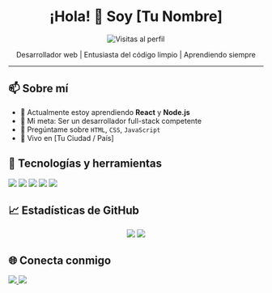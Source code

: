 <!-- README.md -->

<h1 align="center">¡Hola! 👋 Soy [Tu Nombre]</h1>

<p align="center">
  <img src="https://komarev.com/ghpvc/?username=tu-usuario&style=flat-square" alt="Visitas al perfil" />
</p>

<p align="center">
  Desarrollador web | Entusiasta del código limpio | Aprendiendo siempre
</p>

<hr />

<h2>📫 Sobre mí</h2>
<ul>
  <li>🌱 Actualmente estoy aprendiendo <strong>React</strong> y <strong>Node.js</strong></li>
  <li>🎯 Mi meta: Ser un desarrollador full-stack competente</li>
  <li>💬 Pregúntame sobre <code>HTML</code>, <code>CSS</code>, <code>JavaScript</code></li>
  <li>📍 Vivo en [Tu Ciudad / País]</li>
</ul>

<h2>🚀 Tecnologías y herramientas</h2>
<p>
  <img src="https://img.shields.io/badge/HTML5-E34F26?style=flat-square&logo=html5&logoColor=white" />
  <img src="https://img.shields.io/badge/CSS3-1572B6?style=flat-square&logo=css3&logoColor=white" />
  <img src="https://img.shields.io/badge/JavaScript-F7DF1E?style=flat-square&logo=javascript&logoColor=black" />
  <img src="https://img.shields.io/badge/React-20232A?style=flat-square&logo=react&logoColor=61DAFB" />
  <img src="https://img.shields.io/badge/Node.js-43853D?style=flat-square&logo=node.js&logoColor=white" />
  <!-- Agrega más según tus habilidades -->
</p>

<h2>📈 Estadísticas de GitHub</h2>
<p align="center">
  <img src="https://github-readme-stats.vercel.app/api?username=tu-usuario&show_icons=true&theme=radical" />
  <img src="https://github-readme-stats.vercel.app/api/top-langs/?username=tu-usuario&layout=compact&theme=radical" />
</p>

<h2>🌐 Conecta conmigo</h2>
<p>
  <a href="https://www.linkedin.com/in/tu-perfil" target="_blank">
    <img src="https://img.shields.io/badge/LinkedIn-blue?style=flat-square&logo=linkedin&logoColor=white" />
  </a>
  <a href="mailto:tu.email@example.com">
    <img src="https://img.shields.io/badge/Gmail-D14836?style=flat-square&logo=gmail&logoColor=white" />
  </a>
  <!-- Agrega otras redes si quieres -->
</p>
